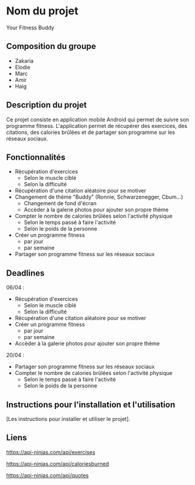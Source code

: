 # Nom du projet
Your Fitness Buddy

## Composition du groupe

- Zakaria
- Elodie
- Marc
- Amir
- Haig

## Description du projet

Ce projet consiste en application mobile Android qui permet de suivre son programme fitness. L'application permet de récupérer des exercices, des citations, des calories brûlées et de partager son programme sur les réseaux sociaux.

## Fonctionnalités

- Récupération d'exercices
  - Selon le muscle ciblé
  - Selon la difficulté
- Récupération d'une citation aléatoire pour se motiver
- Changement de thème "Buddy" (Ronnie, Schwarzenegger, Cbum...)
  - Changement de fond d'écran
  - Accèder à la galerie photos pour ajouter son propre thème
- Compter le nombre de calories brûlées selon l'activité physique
  - Selon le temps passé à faire l'activité
  - Selon le poids de la personne
- Créer un programme fitness
  - par jour
  - par semaine
- Partager son programme fitness sur les réseaux sociaux

## Deadlines

06/04 : 
- Récupération d'exercices
  - Selon le muscle ciblé
  - Selon la difficulté
- Récupération d'une citation aléatoire pour se motiver
- Créer un programme fitness
  - par jour
  - par semaine
- Accèder à la galerie photos pour ajouter son propre thème

20/04 : 
- Partager son programme fitness sur les réseaux sociaux
- Compter le nombre de calories brûlées selon l'activité physique
  - Selon le temps passé à faire l'activité
  - Selon le poids de la personne

## Instructions pour l'installation et l'utilisation

[Les instructions pour installer et utiliser le projet].

## Liens

https://api-ninjas.com/api/exercises

https://api-ninjas.com/api/caloriesburned

https://api-ninjas.com/api/quotes